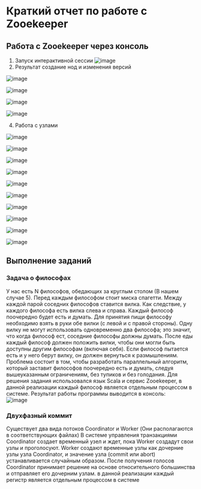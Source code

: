 # Краткий отчет по работе с Zooekeeper 
## Работа с Zooekeeper через консоль
1. Запуск интерактивной  сессии 
![image](https://github.com/GlebIsrailevich/LR-4/assets/109220001/34023480-0ea0-4675-84f2-493113caa25b)
2.  Результат создание нод и изменения версий

![image](https://github.com/GlebIsrailevich/LR-4/assets/109220001/06f1ddf4-bf65-4853-802b-43e3f6fb21cd)

![image](https://github.com/GlebIsrailevich/LR-4/assets/109220001/447def7a-91bd-4629-8d73-02f21b15cc73)

![image](https://github.com/GlebIsrailevich/LR-4/assets/109220001/d2303253-615d-4f3a-b295-28d5eab63a59)

![image](https://github.com/GlebIsrailevich/LR-4/assets/109220001/9e5fcc05-7edd-4a41-82f9-f0ab9d64414c)

4. Работа с узлами

![image](https://github.com/GlebIsrailevich/LR-4/assets/109220001/032eac03-e44e-4979-b31c-04f9ad346ddb)

![image](https://github.com/GlebIsrailevich/LR-4/assets/109220001/6b6aee65-6369-47de-9239-4fe51e2c0c9c)

![image](https://github.com/GlebIsrailevich/LR-4/assets/109220001/6773e11b-5ed5-48fc-a399-55e085441a19)

![image](https://github.com/GlebIsrailevich/LR-4/assets/109220001/bb0b5e32-cdfc-4df1-b0ab-589dfa6cd26a)

![image](https://github.com/GlebIsrailevich/LR-4/assets/109220001/09119a9b-65e1-4ed3-bf39-4445b9380d16)

![image](https://github.com/GlebIsrailevich/LR-4/assets/109220001/927404b4-9fe2-4ef5-84f1-56bc0644a77e)

![image](https://github.com/GlebIsrailevich/LR-4/assets/109220001/30023b42-0ff3-4dcb-bc33-b05eeff23285)

![image](https://github.com/GlebIsrailevich/LR-4/assets/109220001/fc810822-a6e6-43f9-ad6c-0e9f13f36e15)

![image](https://github.com/GlebIsrailevich/LR-4/assets/109220001/964c27db-99b5-43ad-9e6e-43155a9e9ec7)

![image](https://github.com/GlebIsrailevich/LR-4/assets/109220001/3f51b28a-0407-4e8b-bd3f-e8360985a55b)

## Выполнение заданий 
### Задача о философах
У нас есть N философов, обедающих за круглым столом (В нашем случае 5). Перед каждым философом стоит миска спагетти. Между каждой парой соседних философов ставится вилка. Как следствие, у каждого философа есть вилка слева и справа.
Каждый философ поочередно будет есть и думать. Для принятия пищи философу необходимо взять в руки обе вилки (с левой и с правой стороны). Одну вилку не могут использовать одновременно два философа; это значит, что когда философ ест, соседние философы должны думать. После еды каждый философ должен положить вилки, чтобы они могли быть доступны другим философам (включая себя). Если философ пытается есть и у него берут вилку, он должен вернуться к размышлениям.
Проблема состоит в том, чтобы разработать параллельный алгоритм, который заставит философов поочередно есть и думать, следуя вышеуказанным ограничениям, без тупиков и без голодания.
Для решения задания использовался язык Scala и сервис Zooekeeper, в данной реализации каждый философ является отдельным процессом в системе. 
Результат работы программы выводится в консоль:  
![image](https://github.com/GlebIsrailevich/LR-4/assets/109220001/a35455d7-8926-47bf-8649-9ef6cada0997)
### Двухфазный коммит
Существует два вида потоков Coordinator и Worker (Они располагаются в соответствующих файлах)
В системе управления транзакциями Coordinator создает временный узел и ждет, пока Worker создадут свои узлы и проголосуют. Worker создают временные узлы как дочерние узлы узла Coordinator, и значение узла (commit или abort) устанавливается случайным образом. После получения голосов Coordinator принимает решение на основе относительного большинства и отправляет его дочерним узлам.
в данной реализации каждый регистр является отдельным процессом в системе

